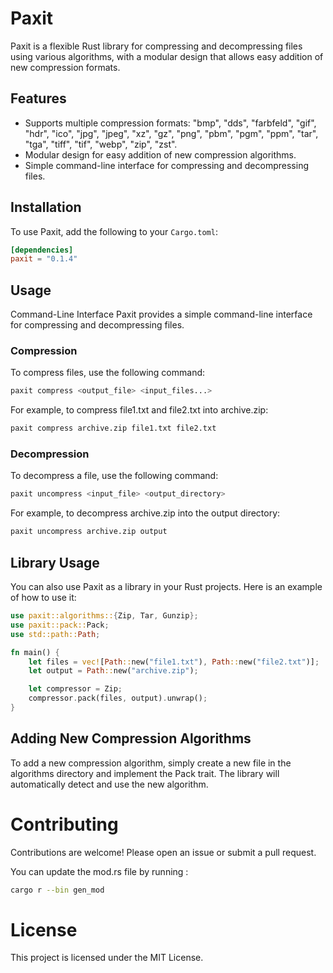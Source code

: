  # Paxit

Paxit is a flexible Rust library for compressing and decompressing files using various algorithms, with a modular design that allows easy addition of new compression formats.

## Features

- Supports multiple compression formats: "bmp", "dds", "farbfeld", "gif", "hdr", "ico", "jpg", "jpeg", "xz", "gz", "png", "pbm", "pgm", "ppm", "tar", "tga", "tiff", "tif", "webp", "zip", "zst".
- Modular design for easy addition of new compression algorithms.
- Simple command-line interface for compressing and decompressing files.

## Installation

To use Paxit, add the following to your `Cargo.toml`:

```toml
[dependencies]
paxit = "0.1.4"
```

## Usage

Command-Line Interface
Paxit provides a simple command-line interface for compressing and decompressing files.

### Compression

To compress files, use the following command:

```bash
paxit compress <output_file> <input_files...>
```

For example, to compress file1.txt and file2.txt into archive.zip:


```bash
paxit compress archive.zip file1.txt file2.txt
```

### Decompression

To decompress a file, use the following command:

```bash
paxit uncompress <input_file> <output_directory>
```

For example, to decompress archive.zip into the output directory:

```bash
paxit uncompress archive.zip output
```

## Library Usage

You can also use Paxit as a library in your Rust projects. Here is an example of how to use it:

```rust
use paxit::algorithms::{Zip, Tar, Gunzip};
use paxit::pack::Pack;
use std::path::Path;

fn main() {
    let files = vec![Path::new("file1.txt"), Path::new("file2.txt")];
    let output = Path::new("archive.zip");

    let compressor = Zip;
    compressor.pack(files, output).unwrap();
}
```

## Adding New Compression Algorithms

To add a new compression algorithm, simply create a new file in the algorithms directory and implement the Pack trait. The library will automatically detect and use the new algorithm.

# Contributing

Contributions are welcome! Please open an issue or submit a pull request.

You can update the mod.rs file by running : 

```bash
cargo r --bin gen_mod
```

# License

This project is licensed under the MIT License.
